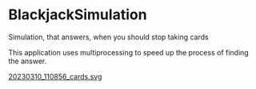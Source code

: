 # BlackjackSimulation

Simulation, that answers, when you should stop taking cards

This application uses multiprocessing to speed up the process of finding the answer.



[20230310_110856_cards.svg](assets/20230310_110856_cards.svg)
